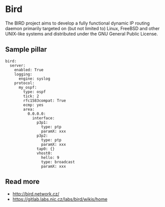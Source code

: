 # Bird

The BIRD project aims to develop a fully functional dynamic IP routing daemon primarily targeted on (but not limited to) Linux, FreeBSD and other UNIX-like systems and distributed under the GNU General Public License. 

## Sample pillar

    bird:
      server:
        enabled: True
        logging:
          engine: syslog
        protocol:
          my_ospf:
            type: ospf
            tick: 2
            rfc1583compat: True
            ecmp: yes
            area:
              0.0.0.0:
                interface:
                  p3p1:
                    type: ptp
                    paramX: xxx
                  p3p2:
                    type: ptp
                    paramX: xxx
                  tap0: {}
                  vhost0:
                    hello: 9
                    type: broadcast
                    paramX: xxx
 

## Read more

* http://bird.network.cz/
* https://gitlab.labs.nic.cz/labs/bird/wikis/home

